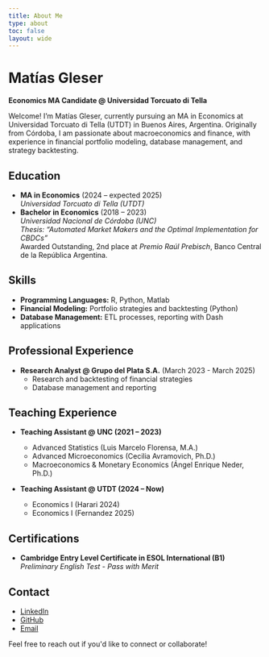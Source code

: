 ```yaml
---
title: About Me
type: about
toc: false
layout: wide
---
```





# Matías Gleser

**Economics MA Candidate @ Universidad Torcuato di Tella**


Welcome! I’m Matías Gleser, currently pursuing an MA in Economics at Universidad Torcuato di Tella (UTDT) in Buenos Aires, Argentina. Originally from Córdoba, I am passionate about macroeconomics and finance, with experience in financial portfolio modeling, database management, and strategy backtesting.

## Education
- **MA in Economics** (2024 – expected 2025)  
  *Universidad Torcuato di Tella (UTDT)*
- **Bachelor in Economics** (2018 – 2023)  
  *Universidad Nacional de Córdoba (UNC)*  
  *Thesis: “Automated Market Makers and the Optimal Implementation for CBDCs”*  
  Awarded Outstanding, 2nd place at *Premio Raúl Prebisch*, Banco Central de la República Argentina.

## Skills
- **Programming Languages:** R, Python, Matlab  
- **Financial Modeling:** Portfolio strategies and backtesting (Python)  
- **Database Management:** ETL processes, reporting with Dash applications  

## Professional Experience
- **Research Analyst @ Grupo del Plata S.A.** (March 2023 - March 2025)  
  - Research and backtesting of financial strategies  
  - Database management and reporting

## Teaching Experience
- **Teaching Assistant @ UNC (2021 – 2023)**  
  - Advanced Statistics (Luis Marcelo Florensa, M.A.)  
  - Advanced Microeconomics (Cecilia Avramovich, Ph.D.)  
  - Macroeconomics & Monetary Economics (Ángel Enrique Neder, Ph.D.)  

- **Teaching Assistant @ UTDT (2024 – Now)**  
  - Economics I (Harari 2024)  
  - Economics I (Fernandez 2025)

## Certifications
- **Cambridge Entry Level Certificate in ESOL International (B1)**  
  *Preliminary English Test - Pass with Merit*



## Contact
- [LinkedIn](https://ar.linkedin.com/in/matias-gleser-484968169)  
- [GitHub](https://github.com/matiasgleser)  
- [Email](mailto:mgleser@mail.utdt.edu)

Feel free to reach out if you'd like to connect or collaborate!

